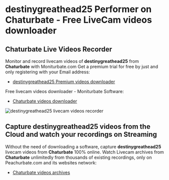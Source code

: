 # destinygreathead25 Performer on Chaturbate - Free LiveCam videos downloader

## Chaturbate Live Videos Recorder

Monitor and record livecam videos of **destinygreathead25** from **Chaturbate** with Moniturbate.com
Get a premium trial for free by just and only registering with your Email address:
* [destinygreathead25 Premium videos downloader](https://moniturbate.com/request-demo-licence-key.html)

Free livecam videos downloader - Moniturbate Software:
* [Chaturbate videos downloader](https://moniturbate.com/moniturbate-download-software.html)

![destinygreathead25 livecam videos recorder](https://peachurnet.com/templates/moniturbate-software.png)


## Capture destinygreathead25 videos from the Cloud and watch your recordings on Streaming

Without the need of downloading a software, capture **destinygreathead25** livecam videos from **Chaturbate** 100% online.
Watch Livecam archives from **Chaturbate** unlimitedly from thousands of existing recordings, only on Peachurbate.com and its websites network:
* [Chaturbate videos archives](https://peachurnet.com/)